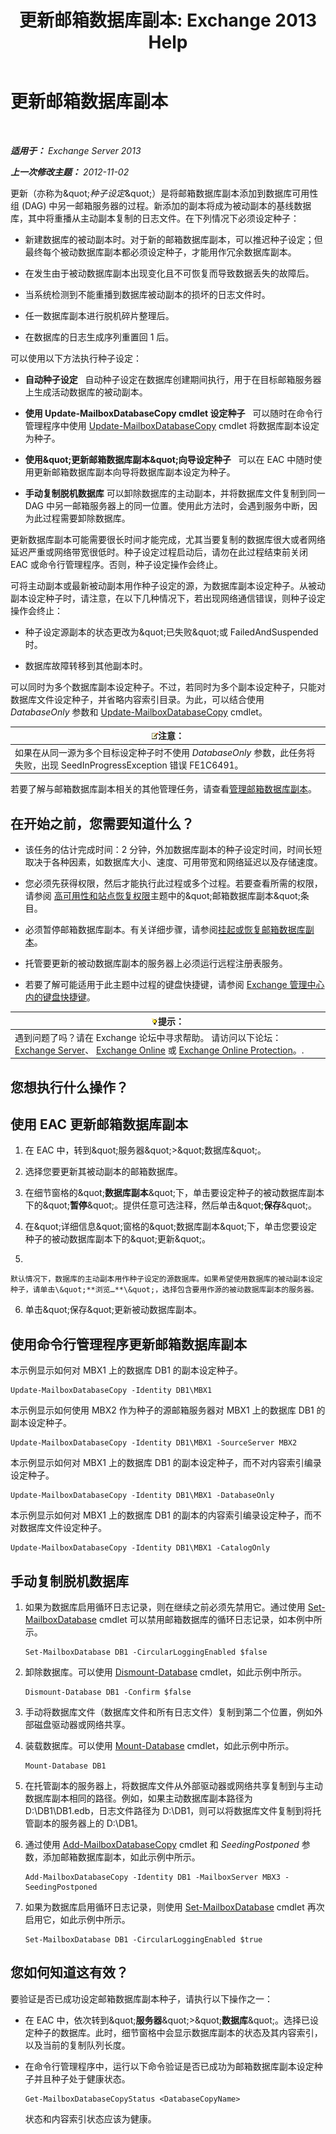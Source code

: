 ﻿---
title: '更新邮箱数据库副本: Exchange 2013 Help'
TOCTitle: 更新邮箱数据库副本
ms:assetid: bead3cc5-7d50-446f-95b7-e432bcb7968e
ms:mtpsurl: https://technet.microsoft.com/zh-cn/library/Dd351100(v=EXCHG.150)
ms:contentKeyID: 50491563
ms.date: 05/21/2018
mtps_version: v=EXCHG.150
ms.translationtype: MT
---

# 更新邮箱数据库副本

 

_**适用于：** Exchange Server 2013_

_**上一次修改主题：** 2012-11-02_

更新（亦称为\&quot;*种子设定*\&quot;）是将邮箱数据库副本添加到数据库可用性组 (DAG) 中另一邮箱服务器的过程。新添加的副本将成为被动副本的基线数据库，其中将重播从主动副本复制的日志文件。在下列情况下必须设定种子：

  - 新建数据库的被动副本时。对于新的邮箱数据库副本，可以推迟种子设定；但最终每个被动数据库副本都必须设定种子，才能用作冗余数据库副本。

  - 在发生由于被动数据库副本出现变化且不可恢复而导致数据丢失的故障后。

  - 当系统检测到不能重播到数据库被动副本的损坏的日志文件时。

  - 任一数据库副本进行脱机碎片整理后。

  - 在数据库的日志生成序列重置回 1 后。

可以使用以下方法执行种子设定：

  - **自动种子设定**   自动种子设定在数据库创建期间执行，用于在目标邮箱服务器上生成活动数据库的被动副本。

  - **使用 Update-MailboxDatabaseCopy cmdlet 设定种子**   可以随时在命令行管理程序中使用 [Update-MailboxDatabaseCopy](https://technet.microsoft.com/zh-cn/library/dd335201\(v=exchg.150\)) cmdlet 将数据库副本设定为种子。

  - **使用\&quot;更新邮箱数据库副本\&quot;向导设定种子**   可以在 EAC 中随时使用更新邮箱数据库副本向导将数据库副本设定为种子。

  - **手动复制脱机数据库** 可以卸除数据库的主动副本，并将数据库文件复制到同一 DAG 中另一邮箱服务器上的同一位置。使用此方法时，会遇到服务中断，因为此过程需要卸除数据库。

更新数据库副本可能需要很长时间才能完成，尤其当要复制的数据库很大或者网络延迟严重或网络带宽很低时。种子设定过程启动后，请勿在此过程结束前关闭 EAC 或命令行管理程序。否则，种子设定操作会终止。

可将主动副本或最新被动副本用作种子设定的源，为数据库副本设定种子。从被动副本设定种子时，请注意，在以下几种情况下，若出现网络通信错误，则种子设定操作会终止：

  - 种子设定源副本的状态更改为\&quot;已失败\&quot;或 FailedAndSuspended 时。

  - 数据库故障转移到其他副本时。

可以同时为多个数据库副本设定种子。不过，若同时为多个副本设定种子，只能对数据库文件设定种子，并省略内容索引目录。为此，可以结合使用 *DatabaseOnly* 参数和 [Update-MailboxDatabaseCopy](https://technet.microsoft.com/zh-cn/library/dd335201\(v=exchg.150\)) cmdlet。

<table>
<thead>
<tr class="header">
<th><img src="images/Bb124558.note(EXCHG.150).gif" title="注意" alt="注意" />注意：</th>
</tr>
</thead>
<tbody>
<tr class="odd">
<td>如果在从同一源为多个目标设定种子时不使用 <em>DatabaseOnly</em> 参数，此任务将失败，出现 SeedInProgressException 错误 FE1C6491。</td>
</tr>
</tbody>
</table>


若要了解与邮箱数据库副本相关的其他管理任务，请查看[管理邮箱数据库副本](managing-mailbox-database-copies-exchange-2013-help.md)。

## 在开始之前，您需要知道什么？

  - 该任务的估计完成时间：2 分钟，外加数据库副本的种子设定时间，时间长短取决于各种因素，如数据库大小、速度、可用带宽和网络延迟以及存储速度。

  - 您必须先获得权限，然后才能执行此过程或多个过程。若要查看所需的权限，请参阅 [高可用性和站点恢复权限](high-availability-and-site-resilience-permissions-exchange-2013-help.md)主题中的\&quot;邮箱数据库副本\&quot;条目。

  - 必须暂停邮箱数据库副本。有关详细步骤，请参阅[挂起或恢复邮箱数据库副本](suspend-or-resume-a-mailbox-database-copy-exchange-2013-help.md)。

  - 托管要更新的被动数据库副本的服务器上必须运行远程注册表服务。

  - 若要了解可能适用于此主题中过程的键盘快捷键，请参阅 [Exchange 管理中心内的键盘快捷键](keyboard-shortcuts-in-the-exchange-admin-center-exchange-online-protection-help.md)。

<table>
<thead>
<tr class="header">
<th><img src="images/Bb124558.tip(EXCHG.150).gif" title="提示" alt="提示" />提示：</th>
</tr>
</thead>
<tbody>
<tr class="odd">
<td>遇到问题了吗？请在 Exchange 论坛中寻求帮助。 请访问以下论坛：<a href="https://go.microsoft.com/fwlink/p/?linkid=60612">Exchange Server</a>、 <a href="https://go.microsoft.com/fwlink/p/?linkid=267542">Exchange Online</a> 或 <a href="https://go.microsoft.com/fwlink/p/?linkid=285351">Exchange Online Protection</a>。.</td>
</tr>
</tbody>
</table>


## 您想执行什么操作？

## 使用 EAC 更新邮箱数据库副本

1.  在 EAC 中，转到\&quot;服务器\&quot;\>\&quot;数据库\&quot;。

2.  选择您要更新其被动副本的邮箱数据库。

3.  在细节窗格的\&quot;**数据库副本**\&quot;下，单击要设定种子的被动数据库副本下的\&quot;**暂停**\&quot;。提供任意可选注释，然后单击\&quot;**保存**\&quot;。

4.  在\&quot;详细信息\&quot;窗格的\&quot;数据库副本\&quot;下，单击您要设定种子的被动数据库副本下的\&quot;更新\&quot;。

5.  
    
    默认情况下，数据库的主动副本用作种子设定的源数据库。如果希望使用数据库的被动副本设定种子，请单击\&quot;**浏览…**\&quot;，选择包含要用作源的被动数据库副本的服务器。

6.  单击\&quot;保存\&quot;更新被动数据库副本。

## 使用命令行管理程序更新邮箱数据库副本

本示例显示如何对 MBX1 上的数据库 DB1 的副本设定种子。

    Update-MailboxDatabaseCopy -Identity DB1\MBX1

本示例显示如何使用 MBX2 作为种子的源邮箱服务器对 MBX1 上的数据库 DB1 的副本设定种子。

    Update-MailboxDatabaseCopy -Identity DB1\MBX1 -SourceServer MBX2

本示例显示如何对 MBX1 上的数据库 DB1 的副本设定种子，而不对内容索引编录设定种子。

    Update-MailboxDatabaseCopy -Identity DB1\MBX1 -DatabaseOnly

本示例显示如何对 MBX1 上的数据库 DB1 的副本的内容索引编录设定种子，而不对数据库文件设定种子。

    Update-MailboxDatabaseCopy -Identity DB1\MBX1 -CatalogOnly

## 手动复制脱机数据库

1.  如果为数据库启用循环日志记录，则在继续之前必须先禁用它。通过使用 [Set-MailboxDatabase](https://technet.microsoft.com/zh-cn/library/bb123971\(v=exchg.150\)) cmdlet 可以禁用邮箱数据库的循环日志记录，如本例中所示。
    
        Set-MailboxDatabase DB1 -CircularLoggingEnabled $false

2.  卸除数据库。可以使用 [Dismount-Database](https://technet.microsoft.com/zh-cn/library/bb124936\(v=exchg.150\)) cmdlet，如此示例中所示。
    
        Dismount-Database DB1 -Confirm $false

3.  手动将数据库文件（数据库文件和所有日志文件）复制到第二个位置，例如外部磁盘驱动器或网络共享。

4.  装载数据库。可以使用 [Mount-Database](https://technet.microsoft.com/zh-cn/library/aa998871\(v=exchg.150\)) cmdlet，如此示例中所示。
    
        Mount-Database DB1

5.  在托管副本的服务器上，将数据库文件从外部驱动器或网络共享复制到与主动数据库副本相同的路径。例如，如果主动数据库副本路径为 D:\\DB1\\DB1.edb，日志文件路径为 D:\\DB1，则可以将数据库文件复制到将托管副本的服务器上的 D:\\DB1。

6.  通过使用 [Add-MailboxDatabaseCopy](https://technet.microsoft.com/zh-cn/library/dd298105\(v=exchg.150\)) cmdlet 和 *SeedingPostponed* 参数，添加邮箱数据库副本，如此示例中所示。
    
        Add-MailboxDatabaseCopy -Identity DB1 -MailboxServer MBX3 -SeedingPostponed

7.  如果为数据库启用循环日志记录，则使用 [Set-MailboxDatabase](https://technet.microsoft.com/zh-cn/library/bb123971\(v=exchg.150\)) cmdlet 再次启用它，如此示例中所示。
    
        Set-MailboxDatabase DB1 -CircularLoggingEnabled $true

## 您如何知道这有效？

要验证是否已成功设定邮箱数据库副本种子，请执行以下操作之一：

  - 在 EAC 中，依次转到\&quot;**服务器**\&quot;\>\&quot;**数据库**\&quot;。选择已设定种子的数据库。此时，细节窗格中会显示数据库副本的状态及其内容索引，以及当前的复制队列长度。

  - 在命令行管理程序中，运行以下命令验证是否已成功为邮箱数据库副本设定种子并且种子处于健康状态。
    
        Get-MailboxDatabaseCopyStatus <DatabaseCopyName>
    
    状态和内容索引状态应该为健康。

